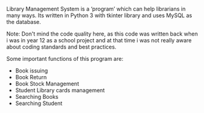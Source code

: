Library Management System is a ‘program’ which can help librarians in many ways. Its written in Python 3 with tkinter library and uses MySQL as the database.

Note: Don't mind the code quality here, as this code was written back when i was in year 12 as a school project and at that time i was not really aware about coding standards and best practices.

Some important functions of this program are:

- Book issuing
- Book Return
- Book Stock Management
- Student Library cards management
- Searching Books
- Searching Student
